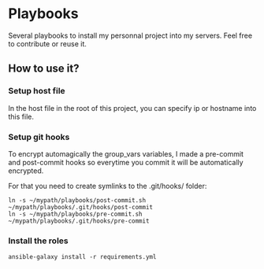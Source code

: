 # Playbooks

Several playbooks to install my personnal project into my servers. Feel free to contribute or reuse it.

## How to use it?

### Setup host file

In the host file in the root of this project, you can specify ip or hostname into this file.

### Setup git hooks

To encrypt automagically the group_vars variables, I made a pre-commit and post-commit hooks
so everytime you commit it will be automatically encrypted.

For that you need to create symlinks to the .git/hooks/ folder:

```
ln -s ~/mypath/playbooks/post-commit.sh ~/mypath/playbooks/.git/hooks/post-commit
ln -s ~/mypath/playbooks/pre-commit.sh ~/mypath/playbooks/.git/hooks/pre-commit
```

### Install the roles
`ansible-galaxy install -r requirements.yml`
